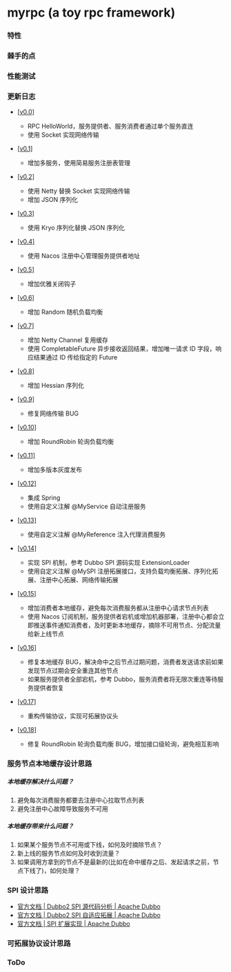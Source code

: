 # myrpc (a toy rpc framework)

### 特性

### 棘手的点

### 性能测试

### 更新日志

- [[v0.0]](https://github.com/tiiaan/myrpc/commit/d1435593ed8186ffd2e01a7617cd83b0e37557c8)
  - RPC HelloWorld，服务提供者、服务消费者通过单个服务直连
  - 使用 Socket 实现网络传输

- [[v0.1]](https://github.com/tiiaan/myrpc/commit/4c93f18c8d066a43669c810199c46ad27e0a0928) 
  - 增加多服务，使用简易服务注册表管理

- [[v0.2]](https://github.com/tiiaan/myrpc/commit/2152c89e38113ff7eaf96b77cfb84970b9b258e8) 
  - 使用 Netty 替换 Socket 实现网络传输
  - 增加 JSON 序列化

- [[v0.3]](https://github.com/tiiaan/myrpc/commit/e7dd653d24fa17c8c2c1a1e97af06230295cf59e) 
  - 使用 Kryo 序列化替换 JSON 序列化

- [[v0.4]](https://github.com/tiiaan/myrpc/commit/71b97aa4622c7007b09b0008766556068cc6be35) 
  - 使用 Nacos 注册中心管理服务提供者地址

- [[v0.5]]() 
  - 增加优雅关闭钩子

- [[v0.6]]() 
  - 增加 Random 随机负载均衡

- [[v0.7]]() 
  - 增加 Netty Channel 复用缓存
  - 使用 CompletableFuture 异步接收返回结果，增加唯一请求 ID 字段，响应结果通过 ID 传给指定的 Future

- [[v0.8]]() 
  - 增加 Hessian 序列化

- [[v0.9]]() 
  - 修复网络传输 BUG

- [[v0.10]]() 
  - 增加 RoundRobin 轮询负载均衡

- [[v0.11]]() 
  - 增加多版本灰度发布

- [[v0.12]]() 
  - 集成 Spring
  - 使用自定义注解 @MyService 自动注册服务

- [[v0.13]]() 
  - 使用自定义注解 @MyReference 注入代理消费服务

- [[v0.14]]() 
  - 实现 SPI 机制，参考 Dubbo SPI 源码实现 ExtensionLoader
  - 使用自定义注解 @MySPI 注册拓展接口，支持负载均衡拓展、序列化拓展、注册中心拓展、网络传输拓展

- [[v0.15]]() 
  - 增加消费者本地缓存，避免每次消费服务都从注册中心请求节点列表
  - 使用 Nacos 订阅机制，服务提供者宕机或增加机器部署，注册中心都会立即推送事件通知消费者，及时更新本地缓存，摘除不可用节点、分配流量给新上线节点

- [[v0.16]]() 
  - 修复本地缓存 BUG，解决命中之后节点过期问题，消费者发送请求前如果发现节点过期会安全重连其他节点
  - 如果服务提供者全部宕机，参考 Dubbo，服务消费者将无限次重连等待服务提供者恢复

- [[v0.17]]() 
  - 重构传输协议，实现可拓展协议头

- [[v0.18]]() 
  - 修复 RoundRobin 轮询负载均衡 BUG，增加接口级轮询，避免相互影响


### 服务节点本地缓存设计思路
##### 本地缓存解决什么问题？
1. 避免每次消费服务都要去注册中心拉取节点列表
2. 避免注册中心故障导致服务不可用


##### 本地缓存带来什么问题？
1. 如果某个服务节点不可用或下线，如何及时摘除节点？
2. 新上线的服务节点如何及时收到流量？
3. 如果调用方拿到的节点不是最新的(比如在命中缓存之后、发起请求之前，节点下线了)，如何处理？


### SPI 设计思路
- [官方文档 | Dubbo2 SPI 源代码分析 | Apache Dubbo](https://cn.dubbo.apache.org/zh-cn/docsv2.7/dev/source/dubbo-spi/)
- [官方文档 | Dubbo2 SPI 自适应拓展 | Apache Dubbo](https://cn.dubbo.apache.org/zh-cn/docsv2.7/dev/source/adaptive-extension/)
- [官方文档 | SPI 扩展实现 | Apache Dubbo](https://cn.dubbo.apache.org/zh-cn/docsv2.7/dev/impls/)


### 可拓展协议设计思路





### ToDo






